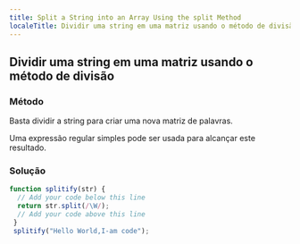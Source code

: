 ```yaml
---
title: Split a String into an Array Using the split Method
localeTitle: Dividir uma string em uma matriz usando o método de divisão
---
```

## Dividir uma string em uma matriz usando o método de divisão

### Método

Basta dividir a string para criar uma nova matriz de palavras.

Uma expressão regular simples pode ser usada para alcançar este resultado.

### Solução

```javascript
function splitify(str) { 
  // Add your code below this line 
  return str.split(/\W/); 
  // Add your code above this line 
 } 
 splitify("Hello World,I-am code"); 

```